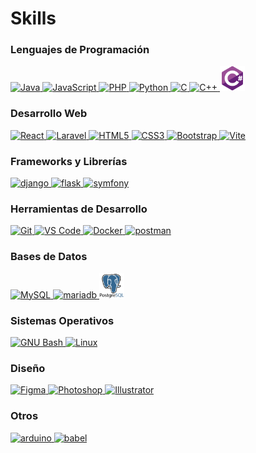 <h1>Skills</h1>

<h3>Lenguajes de Programación</h3>
<p align="left" dir="auto" style="a,a::hover{text-decoration: none;}">
  <span >
    <a href="https://www.oracle.com/java/" rel="nofollow">
      <img
        src="https://raw.githubusercontent.com/danielcranney/readme-generator/main/public/icons/skills/java-colored.svg"
        width="36"
        height="36"
        alt="Java"
        style="max-width: 100%"
      />
    </a>
  </span>
  <span style="text-decoration: none;">
    <a
      href="https://developer.mozilla.org/en-US/docs/Web/JavaScript"
      rel="nofollow"
    >
      <img
        src="https://raw.githubusercontent.com/danielcranney/readme-generator/main/public/icons/skills/javascript-colored.svg"
        width="36"
        height="36"
        alt="JavaScript"
        style="max-width: 100%"
      />
    </a>
  </span>
  <span style="text-decoration: none;">
    <a href="https://www.php.net/" rel="nofollow">
      <img
        src="https://raw.githubusercontent.com/danielcranney/readme-generator/main/public/icons/skills/php-colored.svg"
        width="36"
        height="36"
        alt="PHP"
        style="max-width: 100%"
      />
    </a>
  </span>
  <span style="text-decoration: none;">
    <a href="https://www.python.org/" rel="nofollow">
      <img
        src="https://raw.githubusercontent.com/danielcranney/readme-generator/main/public/icons/skills/python-colored.svg"
        width="36"
        height="36"
        alt="Python"
        style="max-width: 100%"
      />
    </a>
  </span>
  <span style="text-decoration: none;">
    <a
      href="https://docs.microsoft.com/en-us/cpp/?view=msvc-170"
      target="_blank"
      rel="noreferrer"
    >
      <img
        src="https://raw.githubusercontent.com/danielcranney/readme-generator/main/public/icons/skills/c-colored.svg"
        width="36"
        height="36"
        alt="C"
      />
    </a>
  </span>
  <span style="text-decoration: none;">
    <a
      href="https://docs.microsoft.com/en-us/cpp/?view=msvc-170"
      target="_blank"
      rel="noreferrer"
    >
      <img
        src="https://raw.githubusercontent.com/danielcranney/readme-generator/main/public/icons/skills/cplusplus-colored.svg"
        width="36"
        height="36"
        alt="C++"
      />
    </a>
  </span>
  <span style="text-decoration: none;">
    <a href="https://www.w3schools.com/cs/" target="_blank" rel="noreferrer">
      <img
        src="https://raw.githubusercontent.com/devicons/devicon/master/icons/csharp/csharp-original.svg"
        alt="csharp"
        width="40"
        height="40"
      />
    </a>
  </span>
</p>

<h3>Desarrollo Web</h3>
<p align="left" dir="auto">
  <span style="text-decoration: none;">
    <a href="https://reactjs.org/" rel="nofollow">
      <img
        src="https://raw.githubusercontent.com/danielcranney/readme-generator/main/public/icons/skills/react-colored.svg"
        width="36"
        height="36"
        alt="React"
        style="max-width: 100%"
      />
    </a>
  </span>
  <span style="text-decoration: none;">
    <a href="https://laravel.com/" rel="nofollow">
      <img
        src="https://raw.githubusercontent.com/danielcranney/readme-generator/main/public/icons/skills/laravel-colored.svg"
        width="36"
        height="36"
        alt="Laravel"
        style="max-width: 100%"
      />
    </a>
  </span>
  <span style="text-decoration: none;">
    <a
      href="https://developer.mozilla.org/en-US/docs/Glossary/HTML5"
      rel="nofollow"
    >
      <img
        src="https://raw.githubusercontent.com/danielcranney/readme-generator/main/public/icons/skills/html5-colored.svg"
        width="36"
        height="36"
        alt="HTML5"
        style="max-width: 100%"
      />
    </a>
  </span>
  <span style="text-decoration: none;">
    <a href="https://www.w3.org/TR/CSS/#css" rel="nofollow">
      <img
        src="https://raw.githubusercontent.com/danielcranney/readme-generator/main/public/icons/skills/css3-colored.svg"
        width="36"
        height="36"
        alt="CSS3"
        style="max-width: 100%"
      />
    </a>
  </span>
  <span style="text-decoration: none;">
    <a href="https://getbootstrap.com/" rel="nofollow">
      <img
        src="https://raw.githubusercontent.com/danielcranney/readme-generator/main/public/icons/skills/bootstrap-colored.svg"
        width="36"
        height="36"
        alt="Bootstrap"
        style="max-width: 100%"
      />
    </a>
  </span>
  <span style="text-decoration: none;">
    <a href="https://vitejs.dev/" rel="nofollow">
      <img
        src="https://raw.githubusercontent.com/danielcranney/readme-generator/main/public/icons/skills/vite-colored.svg"
        width="36"
        height="36"
        alt="Vite"
        style="max-width: 100%"
      />
    </a>
  </span>
</p>

<h3>Frameworks y Librerías</h3>
<p align="left" dir="auto">
  <span style="text-decoration: none;">
    <a href="https://www.djangoproject.com/" target="_blank" rel="noreferrer">
      <img
        src="https://cdn.worldvectorlogo.com/logos/django.svg"
        alt="django"
        width="40"
        height="40"
      />
    </a>
  </span>
  <span style="text-decoration: none;">
    <a
      href="https://flask.palletsprojects.com/"
      target="_blank"
      rel="noreferrer"
    >
      <img
        src="https://www.vectorlogo.zone/logos/pocoo_flask/pocoo_flask-icon.svg"
        alt="flask"
        width="40"
        height="40"
      />
    </a>
  </span>
  <span style="text-decoration: none;">
    <a href="https://symfony.com" target="_blank" rel="noreferrer">
      <img
        src="https://symfony.com/logos/symfony_black_03.svg"
        alt="symfony"
        width="40"
        height="40"
      />
    </a>
  </span>
</p>

<h3>Herramientas de Desarrollo</h3>
<p align="left" dir="auto">
  <span style="text-decoration: none;">
    <a href="https://git-scm.com/" rel="nofollow">
      <img
        src="https://raw.githubusercontent.com/danielcranney/readme-generator/main/public/icons/skills/git-colored.svg"
        width="36"
        height="36"
        alt="Git"
        style="max-width: 100%"
      />
    </a>
  </span>
  <span style="text-decoration: none;">
    <a href="https://www.visualstudiocode.com" rel="nofollow">
      <img
        src="https://raw.githubusercontent.com/danielcranney/readme-generator/main/public/icons/skills/visualstudiocode.svg"
        width="36"
        height="36"
        alt="VS Code"
        style="max-width: 100%"
      />
    </a>
  </span>
  <span style="text-decoration: none;">
    <a href="https://www.docker.com/" rel="nofollow">
      <img
        src="https://raw.githubusercontent.com/danielcranney/readme-generator/main/public/icons/skills/docker-colored.svg"
        width="36"
        height="36"
        alt="Docker"
        style="max-width: 100%"
      />
    </a>
  </span>
  <span style="text-decoration: none;">
    <a href="https://postman.com" target="_blank" rel="noreferrer">
      <img
        src="https://www.vectorlogo.zone/logos/getpostman/getpostman-icon.svg"
        alt="postman"
        width="40"
        height="40"
      />
    </a>
  </span>
</p>

<h3>Bases de Datos</h3>
<p align="left" dir="auto">
  <span style="text-decoration: none;">
    <a href="https://www.mysql.com/" rel="nofollow">
      <img
        src="https://raw.githubusercontent.com/danielcranney/readme-generator/main/public/icons/skills/mysql-colored.svg"
        width="36"
        height="36"
        alt="MySQL"
        style="max-width: 100%"
      />
    </a>
  </span>
  <span style="text-decoration: none;">
    <a href="https://mariadb.org/" target="_blank" rel="noreferrer">
      <img
        src="https://www.vectorlogo.zone/logos/mariadb/mariadb-icon.svg"
        alt="mariadb"
        width="40"
        height="40"
      />
    </a>
  </span>
  <span style="text-decoration: none;">
    <a href="https://www.postgresql.org" target="_blank" rel="noreferrer">
      <img
        src="https://raw.githubusercontent.com/devicons/devicon/master/icons/postgresql/postgresql-original-wordmark.svg"
        alt="postgresql"
        width="40"
        height="40"
      />
    </a>
  </span>
</p>

<h3>Sistemas Operativos</h3>
<p align="left" dir="auto">
  <span style="text-decoration: none;">
    <a href="https://www.gnu.org/software/bash/" rel="nofollow">
      <img
        src="https://raw.githubusercontent.com/danielcranney/readme-generator/main/public/icons/skills/gnubash.svg"
        width="36"
        height="36"
        alt="GNU Bash"
        style="max-width: 100%"
      />
    </a>
  </span>
  <span style="text-decoration: none;">
    <a href="https://www.linux.org" rel="nofollow">
      <img
        src="https://raw.githubusercontent.com/danielcranney/readme-generator/main/public/icons/skills/linux-colored.svg"
        width="36"
        height="36"
        alt="Linux"
        style="max-width: 100%"
      />
    </a>
  </span>
</p>

<h3>Diseño</h3>
<p align="left" dir="auto">
  <span style="text-decoration: none;">
    <a href="https://www.figma.com/" rel="nofollow">
      <img
        src="https://raw.githubusercontent.com/danielcranney/readme-generator/main/public/icons/skills/figma-colored.svg"
        width="36"
        height="36"
        alt="Figma"
        style="max-width: 100%"
      />
    </a>
  </span>
  <span style="text-decoration: none;">
    <a href="https://www.adobe.com/uk/products/photoshop.html" rel="nofollow">
      <img
        src="https://raw.githubusercontent.com/danielcranney/readme-generator/main/public/icons/skills/photoshop-colored.svg"
        width="36"
        height="36"
        alt="Photoshop"
        style="max-width: 100%"
      />
    </a>
  </span>
  <span style="text-decoration: none;">
    <a
      href="/danielcranney/danielcranney/blob/main/adobe.com/uk/products/illustrator.html"
    >
      <img
        src="https://raw.githubusercontent.com/danielcranney/readme-generator/main/public/icons/skills/illustrator-colored.svg"
        width="36"
        height="36"
        alt="Illustrator"
        style="max-width: 100%"
      />
    </a>
  </span>
</p>

<h3>Otros</h3>
<p align="left" dir="auto">
  <span style="text-decoration: none;">
    <a href="https://www.arduino.cc/" target="_blank" rel="noreferrer">
      <img
        src="https://cdn.worldvectorlogo.com/logos/arduino-1.svg"
        alt="arduino"
        width="40"
        height="40"
      />
    </a>
  </span>
  <span style="text-decoration: none;">
    <a href="https://babeljs.io/" target="_blank" rel="noreferrer">
      <img
        src="https://www.vectorlogo.zone/logos/babeljs/babeljs-icon.svg"
        alt="babel"
        width="40"
        height="40"
      />
    </a>
  </span>
</p>

<!---
Fcojavier9/Fcojavier9 is a ✨ special ✨ repository because its `README.md` (this file) appears on your GitHub profile.
You can click the Preview link to take a look at your changes.
--->
